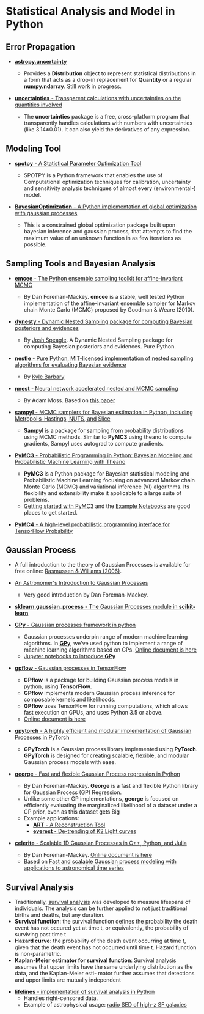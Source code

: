 # Statistical Analysis and Model in Python

## Error Propagation

* [__astropy.uncertainty__](http://docs.astropy.org/en/stable/uncertainty/)
	- Provides a __Distribution__ object to represent statistical distributions in a form that acts as a drop-in replacement for __Quantity__ or a regular __numpy.ndarray__. Still work in progress.

* [__uncertainties__ - Transparent calculations with uncertainties on the quantities involved](https://github.com/lebigot/uncertainties)
	- The __uncertainties__ package is a free, cross-platform program that transparently handles calculations with numbers with uncertainties (like 3.14±0.01). It can also yield the derivatives of any expression.

## Modeling Tool

* [__spotpy__ - A Statistical Parameter Optimization Tool](https://github.com/thouska/spotpy)
	- SPOTPY is a Python framework that enables the use of Computational optimization techniques for calibration, uncertainty and sensitivity analysis techniques of almost every (environmental-) model.

* [__BayesianOptimization__ - A Python implementation of global optimization with gaussian processes](https://github.com/fmfn/BayesianOptimization)
	- This is a constrained global optimization package built upon bayesian inference and gaussian process, that attempts to find the maximum value of an unknown function in as few iterations as possible.

## Sampling Tools and Bayesian Analysis

* [__emcee__ - The Python ensemble sampling toolkit for affine-invariant MCMC](https://github.com/dfm/emcee)
	- By Dan Foreman-Mackey. __emcee__ is a stable, well tested Python implementation of the affine-invariant ensemble sampler for Markov chain Monte Carlo (MCMC) proposed by Goodman & Weare (2010).

* [__dynesty__ - Dynamic Nested Sampling package for computing Bayesian posteriors and evidences](https://github.com/joshspeagle/dynesty)
	- By [Josh Speagle](https://joshspeagle.github.io/). A Dynamic Nested Sampling package for computing Bayesian posteriors and evidences. Pure Python.

* [__nestle__ - Pure Python, MIT-licensed implementation of nested sampling algorithms for evaluating Bayesian evidence](https://github.com/kbarbary/nestle)
	- By [Kyle Barbary](http://kylebarbary.com/)

* [__nnest__ - Neural network accelerated nested and MCMC sampling](https://github.com/adammoss/nnest)
	- By Adam Moss. Based on [this paper](https://arxiv.org/abs/1903.10860)

* [__sampyl__ - MCMC samplers for Bayesian estimation in Python, including Metropolis-Hastings, NUTS, and Slice](https://github.com/mcleonard/sampyl)
	- __Sampyl__ is a package for sampling from probability distributions using MCMC methods. Similar to __PyMC3__ using theano to compute gradients, Sampyl uses autograd to compute gradients.

* [__PyMC3__ - Probabilistic Programming in Python: Bayesian Modeling and Probabilistic Machine Learning with Theano](https://github.com/pymc-devs/pymc3)
	- __PyMC3__ is a Python package for Bayesian statistical modeling and Probabilistic Machine Learning focusing on advanced Markov chain Monte Carlo (MCMC) and variational inference (VI) algorithms. Its flexibility and extensibility make it applicable to a large suite of problems.
	- [Getting started with PyMC3](https://docs.pymc.io/notebooks/getting_started) and the [Example Notebooks](https://docs.pymc.io/nb_examples/index.html) are good places to get started.
* [__PyMC4__ - A high-level probabilistic programming interface for TensorFlow Probability](https://github.com/pymc-devs/pymc4)

## Gaussian Process

* A full introduction to the theory of Gaussian Processes is available for free online: [Rasmussen & Williams (2006)](http://www.gaussianprocess.org/gpml/).
* [An Astronomer's Introduction to Gaussian Processes](https://astrostatistics.psu.edu/su14/lectures/penn-gp.pdf)
	- Very good introduction by Dan Foreman-Mackey.

* [__sklearn.gaussian_process__ - The Gaussian Processes module in __scikit-learn__](https://scikit-learn.org/stable/modules/gaussian_process.html)

* [__GPy__ - Gaussian processes framework in python](https://github.com/sheffieldml/gpy)
	- Gaussian processes underpin range of modern machine learning algorithms. In [__GPy__](http://sheffieldml.github.io/GPy/), we've used python to implement a range of machine learning algorithms based on GPs. [Online document is here](https://gpy.readthedocs.io/en/deploy/) 
	- [Jupyter notebooks to introduce __GPy__](https://nbviewer.jupyter.org/github/SheffieldML/notebook/blob/master/GPy/index.ipynb)

* [__gpflow__ - Gaussian processes in TensorFlow](https://github.com/GPflow/GPflow)
	- __GPflow__ is a package for building Gaussian process models in python, using __TensorFlow__.
	- __GPflow__ implements modern Gaussian process inference for composable kernels and likelihoods.
	- __GPflow__ uses TensorFlow for running computations, which allows fast execution on GPUs, and uses Python 3.5 or above.
	- [Online document is here](https://gpflow.readthedocs.io/en/develop/)

* [__gpytorch__ - A highly efficient and modular implementation of Gaussian Processes in PyTorch](https://github.com/cornellius-gp/gpytorch)
	- __GPyTorch__ is a Gaussian process library implemented using __PyTorch__. __GPyTorch__ is designed for creating scalable, flexible, and modular Gaussian process models with ease.

* [__george__ - Fast and flexible Gaussian Process regression in Python](https://github.com/dfm/george)
	- By Dan Foreman-Mackey. __George__ is a fast and flexible Python library for Gaussian Process (GP) Regression.
	- Unlike some other GP implementations, __george__ is focused on efficiently evaluating the marginalized likelihood of a dataset under a GP prior, even as this dataset gets Big
	- Example applications:
		* [__ART__ - A Reconstruction Tool](https://github.com/tmcclintock/AReconstructionTool)
		* [__everest__ - De-trending of K2 Light curves](https://github.com/rodluger/everest)

* [__celerite__ - Scalable 1D Gaussian Processes in C++, Python, and Julia](https://github.com/dfm/celerite)
	- By Dan Foreman-Mackey. [Online document is here](https://celerite.readthedocs.io/en/stable/) 
	- Based on [Fast and scalable Gaussian process modeling with applications to astronomical time series](https://arxiv.org/abs/1703.09710)

## Survival Analysis

* Traditionally, [survival analysis](https://en.wikipedia.org/wiki/Survival_analysis) was developed to measure lifespans of individuals. The analysis can be further applied to not just traditional births and deaths, but any duration.
* **Survival function**: the survival function defines the probability the death event has not occured yet at time t, or equivalently, the probability of surviving past time t
* **Hazard curve**: the probability of the death event occurring at time t, given that the death event has not occurred until time t. Hazard function is non-parametric.
* **Kaplan-Meier estimator for survival function**: Survival analysis assumes that upper limits have the same underlying distribution as the data, and the Kaplan-Meier esti- mator further assumes that detections and upper limits are mutually independent

- [__lifelines__ - implementation of survival analysis in Python](https://lifelines.readthedocs.io/en/latest/)
	* Handles right-censored data.
	* Example of astrophysical usage: [radio SED of high-z SF galaxies](https://arxiv.org/abs/1812.03392)
